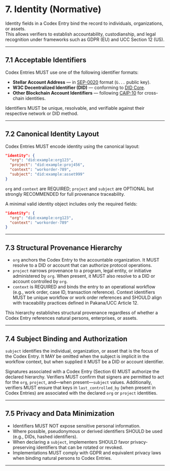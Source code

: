 # 7. Identity (Normative)

Identity fields in a Codex Entry bind the record to individuals, organizations, or assets.  
This allows verifiers to establish accountability, custodianship, and legal recognition under frameworks such as GDPR (EU) and UCC Section 12 (US).

---

## 7.1 Acceptable Identifiers

Codex Entries MUST use one of the following identifier formats:

- **Stellar Account Address** — in [SEP-0020] format (`G...` public key).  
- **W3C Decentralized Identifier (DID)** — conforming to [DID Core].  
- **Other Blockchain Account Identifiers** — following [CAIP-10] for cross-chain identities.  

Identifiers MUST be unique, resolvable, and verifiable against their respective network or DID method.

---

## 7.2 Canonical Identity Layout

Codex Entries MUST encode identity using the canonical layout:

```json
"identity": {
  "org": "did:example:org123",
  "project": "did:example:proj456",
  "context": "workorder-789",
  "subject": "did:example:asset999"
}
```

`org` and `context` are REQUIRED; `project` and `subject` are OPTIONAL but strongly RECOMMENDED for full provenance traceability.

A minimal valid identity object includes only the required fields:

```json
"identity": {
  "org": "did:example:org123",
  "context": "workorder-789"
}
```

---

## 7.3 Structural Provenance Hierarchy

- `org` anchors the Codex Entry to the accountable organization. It MUST resolve to a DID or account that can authorize protocol operations.
- `project` narrows provenance to a program, legal entity, or initiative administered by `org`. When present, it MUST also resolve to a DID or account controlled by `org`.
- `context` is REQUIRED and binds the entry to an operational workflow (e.g., work order, case ID, transaction reference). Context identifiers MUST be unique workflow or work order references and SHOULD align with traceability practices defined in Pakana/UCC Article 12.

This hierarchy establishes structural provenance regardless of whether a Codex Entry references natural persons, enterprises, or assets.

---

## 7.4 Subject Binding and Authorization

`subject` identifies the individual, organization, or asset that is the focus of the Codex Entry. It MAY be omitted when the subject is implicit in the workflow context, but when supplied it MUST be a DID or account identifier.

Signatures associated with a Codex Entry (Section 6) MUST authorize the declared hierarchy. Verifiers MUST confirm that signers are permitted to act for the `org`, `project`, and—when present—`subject` values. Additionally, verifiers MUST ensure that keys in `last_controlled_by` (when present in Codex Entries) are associated with the declared `org` or `project` identities.

---

## 7.5 Privacy and Data Minimization

- Identifiers MUST NOT expose sensitive personal information.
- Where possible, pseudonymous or derived identifiers SHOULD be used (e.g., DIDs, hashed identifiers).
- When declaring a `subject`, implementers SHOULD favor privacy-preserving identifiers that can be rotated or revoked.
- Implementations MUST comply with GDPR and equivalent privacy laws when binding natural persons to Codex Entries.

---

[SEP-0020]: https://github.com/stellar/stellar-protocol/blob/master/ecosystem/sep-0020.md
[DID Core]: https://www.w3.org/TR/did-core/
[CAIP-10]: https://github.com/ChainAgnostic/CAIPs/blob/master/CAIPs/caip-10.md